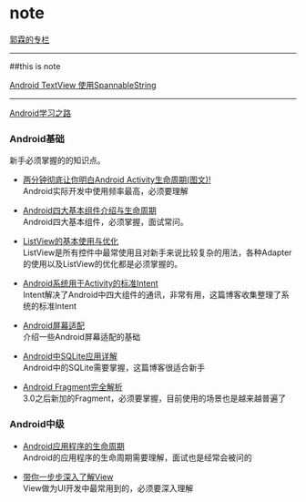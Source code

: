 # note

[郭霖的专栏](http://blog.csdn.net/sinyu890807/article/list/0)

-------

##this is note

[Android TextView 使用SpannableString](android/notes/android_textview_span.md)



------------

[Android学习之路](http://www.stormzhang.com/android/2014/07/07/learn-android-from-rookie/)

### Android基础

新手必须掌握的的知识点。

* [两分钟彻底让你明白Android Activity生命周期(图文)!](android/basic/activity_lifecycle/android_activity_life_cycle.md)   
Android实际开发中使用频率最高，必须要理解

* [Android四大基本组件介绍与生命周期](android/basic/basic_component/basic_component.md)   
Android四大基本组件，必须掌握，面试常问。
  
* [ListView的基本使用与优化](android/basic/listview/listview.md)   
ListView是所有控件中最常使用且对新手来说比较复杂的用法，各种Adapter的使用以及ListView的优化都是必须掌握的。  

* [Android系统用于Activity的标准Intent](android/basic/intent_activity/intent_activity.md)   
Intent解决了Android中四大组件的通讯，非常有用，这篇博客收集整理了系统的标准Intent

* [Android屏幕适配](android/basic/compatible_screens/compatible_screens.md)   
介绍一些Android屏幕适配的基础

* [Android中SQLite应用详解](android/basic/android_sqlite/android_sqlite.md)   
Android中的SQLite需要掌握，这篇博客很适合新手

* [Android Fragment完全解析](android/basic/android_fragment/android_fragment.md)   
3.0之后新加的Fragment，必须要掌握，目前使用的场景也是越来越普遍了

### Android中级

* [Android应用程序的生命周期](android/midlevel/android_application_lifecycle/android_application_lifecycle.md)   
Android的应用程序的生命周期需要理解，面试也是经常会被问的

* [带你一步步深入了解View](android/midlevel/view_inflate/view_inflate.md)   
View做为UI开发中最常用到的，必须要深入理解